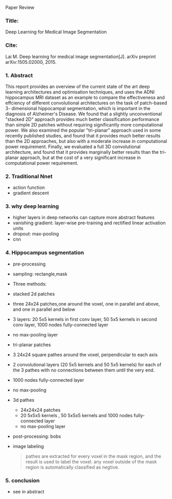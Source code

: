 Paper Review

### Title: 
Deep Learning for Medical Image Segmentation

### Cite:
Lai M. Deep learning for medical image segmentation[J]. arXiv preprint arXiv:1505.02000, 2015.


### 1. Abstract

This report provides an overview of the current state of the art deep learning architectures and
optimisation techniques, and uses the ADNI hippocampus MRI dataset as an example to compare
the effectiveness and effciency of different convolutional architectures on the task of patch-based 3-
dimensional hippocampal segmentation, which is important in the diagnosis of Alzheimer's Disease.
We found that a slightly unconventional "stacked 2D" approach provides much better classification
performance than simple 2D patches without requiring significantly more computational power. We
also examined the popular "tri-planar" approach used in some recently published studies, and found
that it provides much better results than the 2D approaches, but also with a moderate increase in
computational power requirement. Finally, we evaluated a full 3D convolutional architecture, and
found that it provides marginally better results than the tri-planar approach, but at the cost of a
very significant increase in computational power requirement.

### 2. Traditional Nnet
- action function
- gradient descent

### 3. why deep learning
- higher layers in deep networks can capture more abstract features
- vanishing gradient: layer-wise pre-training and rectified linear activation units
- dropout: max-pooling
- cnn

### 4. Hippocampus segmentation
- pre-processing 
- sampling: rectangle,mask
- Three methods:
- stacked 2d patches
 - three 24x24 patches,one around the voxel, one in parallel and above, and one in parallel and below
 - 3 layers: 20 5x5 kernels in first conv layer, 50 5x5 kernels in second conv layer, 1000 nodes fully-connected layer
 - no max-pooling layer

- tri-planar patches

 - 3 24x24 square pathes around the voxel, perpendicular to each axis
 - 2 convolutional layers (20 5x5 kernels  and 50 5x5 kernels) for each of the 3 pathes with no connections between them until the very end.
 - 1000 nodes fully-connected layer
 - no max-pooling

- 3d pathes
  - 24x24x24 patches
  - 20 5x5x5 kernels , 50 5x5x5 kernels and 1000 nodes fully-connected layer
  - no max-pooling layer

- post-processing: bobs
- image labeling
  > pathes are extracted for every voxel in the mask region, and the result is used to label the voxel. any voxel outside of the mask region is automatically classified as negtive.


### 5. conclusion
- see in abstract